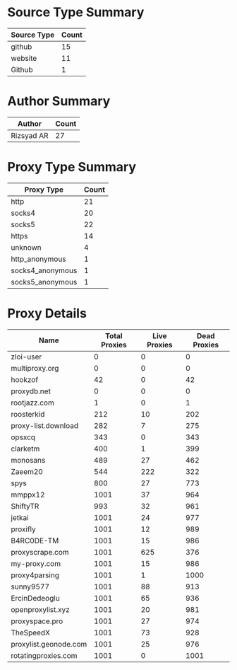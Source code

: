 # Source Type Summary

| Source Type | Count |
|-------------|-------|
| github | 15 |
| website | 11 |
| Github | 1 |


# Author Summary

| Author | Count |
|--------|-------|
| Rizsyad AR | 27 |


# Proxy Type Summary

| Proxy Type | Count |
|------------|-------|
| http | 21 |
| socks4 | 20 |
| socks5 | 22 |
| https | 14 |
| unknown | 4 |
| http_anonymous | 1 |
| socks4_anonymous | 1 |
| socks5_anonymous | 1 |


# Proxy Details

| Name | Total Proxies | Live Proxies | Dead Proxies |
|------|---------------|--------------|---------------|
| zloi-user | 0 | 0 | 0 |
| multiproxy.org | 0 | 0 | 0 |
| hookzof | 42 | 0 | 42 |
| proxydb.net | 0 | 0 | 0 |
| rootjazz.com | 1 | 0 | 1 |
| roosterkid | 212 | 10 | 202 |
| proxy-list.download | 282 | 7 | 275 |
| opsxcq | 343 | 0 | 343 |
| clarketm | 400 | 1 | 399 |
| monosans | 489 | 27 | 462 |
| Zaeem20 | 544 | 222 | 322 |
| spys | 800 | 27 | 773 |
| mmppx12 | 1001 | 37 | 964 |
| ShiftyTR | 993 | 32 | 961 |
| jetkai | 1001 | 24 | 977 |
| proxifly | 1001 | 12 | 989 |
| B4RC0DE-TM | 1001 | 15 | 986 |
| proxyscrape.com | 1001 | 625 | 376 |
| my-proxy.com | 1001 | 15 | 986 |
| proxy4parsing | 1001 | 1 | 1000 |
| sunny9577 | 1001 | 88 | 913 |
| ErcinDedeoglu | 1001 | 65 | 936 |
| openproxylist.xyz | 1001 | 20 | 981 |
| proxyspace.pro | 1001 | 27 | 974 |
| TheSpeedX | 1001 | 73 | 928 |
| proxylist.geonode.com | 1001 | 25 | 976 |
| rotatingproxies.com | 1001 | 0 | 1001 |
